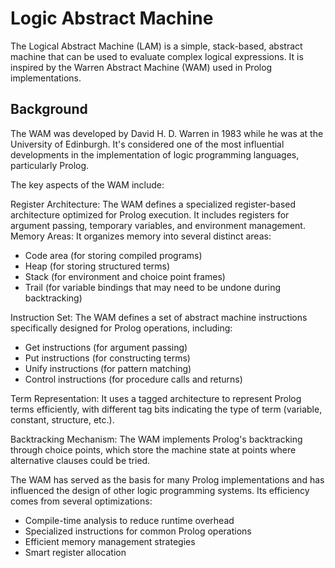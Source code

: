 # Logic Abstract Machine

The Logical Abstract Machine (LAM) is a simple, stack-based, abstract machine that can be used to evaluate complex logical expressions. It is inspired by the Warren Abstract Machine (WAM) used in Prolog implementations.

## Background

The WAM was developed by David H. D. Warren in 1983 while he was at the University of Edinburgh. It's considered one of the most influential developments in the implementation of logic programming languages, particularly Prolog.

The key aspects of the WAM include:

Register Architecture: The WAM defines a specialized register-based architecture optimized for Prolog execution. It includes registers for argument passing, temporary variables, and environment management.
Memory Areas: It organizes memory into several distinct areas:

- Code area (for storing compiled programs)
- Heap (for storing structured terms)
- Stack (for environment and choice point frames)
- Trail (for variable bindings that may need to be undone during backtracking)

Instruction Set: The WAM defines a set of abstract machine instructions specifically designed for Prolog operations, including:

- Get instructions (for argument passing)
- Put instructions (for constructing terms)
- Unify instructions (for pattern matching)
- Control instructions (for procedure calls and returns)

Term Representation: It uses a tagged architecture to represent Prolog terms efficiently, with different tag bits indicating the type of term (variable, constant, structure, etc.).

Backtracking Mechanism: The WAM implements Prolog's backtracking through choice points, which store the machine state at points where alternative clauses could be tried.

The WAM has served as the basis for many Prolog implementations and has influenced the design of other logic programming systems. Its efficiency comes from several optimizations:

- Compile-time analysis to reduce runtime overhead
- Specialized instructions for common Prolog operations
- Efficient memory management strategies
- Smart register allocation

